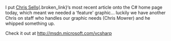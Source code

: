 I put [Chris Sells](http://www.sellsbrothers.com){.broken_link}&#8216;s most recent article onto the C# home page today, which meant we needed a &#8216;feature' graphic... luckily we have another Chris on staff who handles our graphic needs (Chris Mowrer) and he whipped something up.

Check it out at <http://msdn.microsoft.com/vcsharp>